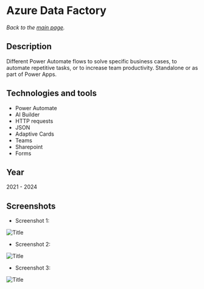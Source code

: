 # Azure Data Factory

*Back to the [main page](https://camilovillam.github.io/).*

## Description

Different Power Automate flows to solve specific business cases, to automate repetitive tasks, or to increase team productivity. Standalone or as part of Power Apps.

## Technologies and tools

- Power Automate
- AI Builder
- HTTP requests
- JSON
- Adaptive Cards
- Teams
- Sharepoint
- Forms


## Year

2021 - 2024


## Screenshots

- Screenshot 1:

![Title](url)


- Screenshot 2:

![Title](url)


- Screenshot 3:

![Title](url)
